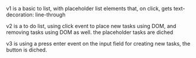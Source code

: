 v1 is a basic to list, with placeholder list elements that, on click, gets text-decoration: line-through

v2 is a to do list, using click event to place new tasks using DOM, and removing tasks using DOM as well. the placeholder tasks are diched

v3 is using a press enter event on the input field for creating new tasks, the button is diched.
